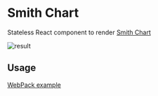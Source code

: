 # Smith Chart

Stateless React component to render [Smith Chart](http://www.arrl.org/files/file/Antenna%20Book%20Supplemental%20Files/22nd%20Edition/Smith%20Chart%20Supplement%20-%20Corrected%20Jan%202012.pdf)

![result](https://rawgit.com/drom/smith-chart/master/res.svg)

## Usage

[WebPack example](https://www.webpackbin.com/bins/-KoE2n0POyTgXOHvvGtf)
